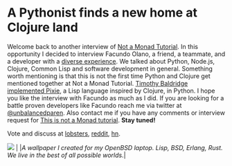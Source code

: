 # A Pythonist finds a new home at Clojure land

Welcome back to another interview of [Not a Monad Tutorial](https://notamonadtutorial.com/). In this opportunity I decided to interview Facundo Olano, a friend, a teammate, and a developer with a [diverse experience](https://github.com/facundoolano). We talked about Python, Node.js, Clojure, Common Lisp and software development in general. Something worth mentioning is that this is not the first time Python and Clojure get mentioned together at Not a Monad Tutorial. [Timothy Baldridge implemented Pixie](https://notamonadtutorial.com/indie-languages-interview-pixie-and-timothy-baldridge-cadbc36418dc), a Lisp language inspired by Clojure, in Python.
I hope you like the interview with Facundo as much as I did. If you are looking for a battle proven developers like Facundo reach me via twitter at [@unbalancedparen](http://twitter.com/unbalancedparen). Also contact me if you have any comments or interview request for [This is not a Monad tutorial](https://medium.com/this-is-not-a-monad-tutorial/). **Stay tuned!**

Vote and discuss at [lobsters](https://lobste.rs/s/nz28ef/pythonist_finds_new_home_at_clojure_land), [reddit](https://www.reddit.com/r/programming/comments/65ct5j/a_pythonist_finds_a_new_home_at_clojure_land/), [hn](https://news.ycombinator.com/item?id=14114624).

![](https://miro.medium.com/max/360/1*4XmtTGqxc82DyQwcpmr9pw.jpeg?q=20)
|  |*A wallpaper I created for my OpenBSD laptop. Lisp, BSD, Erlang, Rust. We live in the best of all possible worlds.*|
